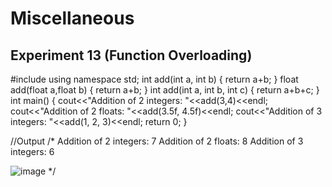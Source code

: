 # Miscellaneous

## Experiment 13 (Function Overloading)
#include<iostream>
using namespace std;
int add(int a, int b)
{
    return a+b;
}
float add(float a,float b)
{
    return a+b;
}
int add(int a, int b, int c)
{
    return a+b+c;
}
int main()
{
    cout<<"Addition of 2 integers: "<<add(3,4)<<endl;
    cout<<"Addition of 2 floats: "<<add(3.5f, 4.5f)<<endl;
    cout<<"Addition of 3 integers: "<<add(1, 2, 3)<<endl;
    return 0;
}

//Output
/*
Addition of 2 integers: 7
Addition of 2 floats: 8
Addition of 3 integers: 6

![image](https://github.com/user-attachments/assets/4be9d0dc-ac3f-4323-b1dc-ce4bdba293eb)
*/
